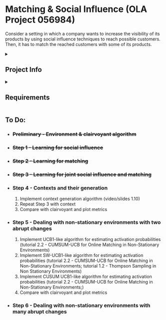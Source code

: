# Matching & Social Influence (OLA Project 056984)
Consider a setting in which a company wants to increase the visibility of its products by using social influence techniques to reach possible customers. Then, it has to match the reached customers with some of its products.

<details><summary><h2>Project Info</h2></summary>
<details>
  <summary><h3>Environment</h3></summary>
  <br>
  We assume that a round corresponds to one day. The network of customers is organized in a graph defined by:
<ul>
<li>a set of 30 customers;</li>
<li>a set of edges connecting the customers. These edges describe the influence among the customers; we assume that only ~10% (50) of the possible edges are present;</li>
<li>each edge has a possibly different activation probability;</li>
<li>for each user, two binary features can be observed by the company,  call them F1 and F2; </li>
<li>customers can be of three different classes according to these features, call them C1, C2, C3;</li> 
<li>these three classes differ in terms of the reward of matching the customer with the items;</li>
<li>at each round, the company can choose three seeds to activate in the social network.</li>
</ul>
<br>
Moreover, the company has three classes of products D1, D2, and D3, and:
<ul>
<li>for every product of type Dj and class of customer Ci, specify a reward distribution F(Dj, Ci) of matching the product “j” with the customer “i”;</li>
<li>each reward distribution is a Gaussian distribution;</li>
<li>
for every product of type Dj, specify the number of units of this product; each type of product has 3 units;</li>
<li>
each unit of product can be matched only with one customer, and each customer can be matched with a single product.</li>
</ul>

The time horizon to use in the experiments is 365 rounds long. At each round, after the set of seeds is selected, the information cascade and matching is repeated sufficiently many times.
</details>



<details>
  <summary><h3>Clairvoyant optimization algorithm</h3></summary>
  Consider the case in which the company can directly observe the type of each customer Ci. The objective function to maximize is defined as the sum of the expected reward of the couples of matched customers to products. In particular, for each influenced customer of type Ci matched with a product of type Di the reward is the expected value of the distribution F(Dj, Ci).

The optimization algorithm that we suggest is divided into two steps:
<ol>
<li>Find the node that, when it is a seed, gives the highest marginal increase in the number of total activated nodes. Then, fix it as a seed and find the one among the remaining ones that, when added, gives the highest increase. Repeat the same procedure also for the last node. This is called the <b>greedy algorithm</b>. When looking for the nodes that give the highest increase in the number of total activated nodes, simulate the social influence process by using a <b>Monte Carlo technique</b> with a sufficiently large number of runs.</li>
<li>
When the optimal set of seeds is fixed, compute the value of the optimum by simulating multiple runs of the social influence process and, for each set of activated nodes, <b>compute the value of the optimal matching</b>. The value of the optimum is computed as an expectation over these runs. If there are more activated users than products, define an opportune number of dummy items such that the total number of items equals the number of users. There is no reward when a user of any class is matched with a dummy item. The case in which there are more items than users can be handled in a similar way.
</li>
</ol>
</details>
</details>



<details>
  <summary><h2>Requirements</h2></summary>
    <ul>
      <li><details>
        <summary><h4>Step 0: Motivations and environment design</h4></summary>
        Imagine and motivate a realistic application fitting with the scenario above. Describe all the parameters needed to build the simulator.
        </details></li>
      <li>
      <details>
        <summary> <h4>Step 1: Learning for social influence</h4>
        </summary>
        Assume that all the properties of the graph are known except for the edge activation probabilities. Apply the greedy algorithm to the problem of maximizing the expected number of activated customers, where each edge activation probability is replaced with its upper confidence bound (in a <b>UCB1-like fashion</b>). Furthermore, apply the <b>greedy algorithm</b> to the same problem when estimating edge activation probabilities with Beta distributions and sampling is used (in a <b>TS-like fashion</b>). Report the plots with the average (over a sufficiently large number of runs) value and standard deviation of the cumulative regret, cumulative reward, instantaneous regret, and instantaneous reward.
        </details>
      </li>
      <li>
      <details>
        <summary>
        <h4>Step 2: Learning for matching</h4> 
        </summary>
        Consider the case in which the company can observe the type of each customer Ci. Moreover, assume that the set of seeds is fixed to the optimal solution found when the activation probabilities are known. On the other hand, suppose that the reward distributions F(Dj, Ci) for the matching are unknown. Apply an <b>upper confidence bound matching algorithm</b>in which the value of a matching is substituted with its upper confidence bound. Do the same using a <b>TS-like algorithm</b>. Report the plots with the average (over a sufficiently large number of runs) value and standard deviation of the cumulative regret, cumulative reward, instantaneous regret, and instantaneous reward.
        </details>
      </li>
      <li>
      <details>
        <summary>
          <h4>Step 3: Learning for joint social influence and matching</h4>
        </summary>
        Consider the case in which the company can observe the type of each customer Ci.  Moreover, assume that both the edge activation probabilities and reward distributions F(Dj, Ci) are unknown. Apply jointly the <b>greedy algorithm</b> (for influence maximization) and the matching algorithm using <b>upper confidence bound in place of the edge activation probabilities and the expected reward of each match</b>.  Apply jointly the greedy algorithm (for influence maximization) and the matching algorithm using the <b>TS algorithm to estimate the edge activation probabilities and the expected reward of each match</b>. Report the plots of the average value and standard deviation of the cumulative regret, cumulative reward, instantaneous regret, and instantaneous reward.
        </details>
      </li>
      <li>
      <details>
        <summary>
        <h4>Step 4: Contexts and their generation</h4>
        </summary>
        Consider the case in which the company cannot observe the type of each customer Ci, but only the features F1 and F2. Moreover, no information about the edge activation probabilities and the reward distributions F(Dj, Ci) is known beforehand. The <b>structure of the contexts is not known beforehand and needs to be learned from data</b>. Important remark: the learner does not know how many contexts there are, while it can only observe the features and data associated with the features. <b>Apply the UCB and TS algorithms (as in Step 3) paired with a context generation algorithm</b>, reporting the plots with the average (over a sufficiently large number of runs) value and standard deviation of the cumulative regret, cumulative reward, instantaneous regret, and instantaneous reward. Apply the context generation algorithms every two weeks of the simulation. Compare the performance of the designed algorithm with the one in Step 3 (that can observe the context).
        </details>
        </li>
        <li>
        <details>
        <summary>
          <h4>Step 5: Dealing with non-stationary environments with two abrupt changes</h4>
        </summary>
                        Assume that all the properties of the graph are known except for the edge activation probabilities. Assume that the edge activation probabilities are non-stationary, being <b>subject to seasonal phases (3 different phases spread over 365 days).</b> Provide motivation for the phases. Apply the <b>greedy algorithm</b> to the problem of maximizing the expected number of activated customers, where each edge activation probability is replaced with its <b>upper confidence bound (in a UCB1-like fashion)</b>. Moreover, apply two non-stationary flavors of the algorithm. The <b>first one is passive and exploits a sliding window</b>, while the second one is active and exploits a <b>change detection test</b>. Provide a sensitivity analysis of the algorithms, evaluating different values of the length of the sliding window in the first case and different values for the parameters of the change detection test in the second case. Report the plots of the average value and standard deviation of the cumulative regret, cumulative reward, instantaneous regret, and instantaneous reward.
        </details>
      </li>
      <li>
      <details>
        <summary>
          <h4>Step 6: Dealing with non-stationary environments with many abrupt changes</h4>
        </summary>
        Develop the EXP3 algorithm, which is devoted to dealing with adversarial settings. This algorithm is also used to deal with non-stationary settings when no information about the specific form of non-stationarity is known beforehand. Consider a simplified version of Step 5  in which the company chooses a single seed to activate in the social network at each round. First, apply the EXP3 algorithm and the algorithms designed in Step 5 to this simplified version of the setting. The expected result is that EXP3 performs much worse than the two non-stationary versions of UCB1. Subsequently, consider a different non-stationary setting with a higher non-stationarity degree. Such a degree can be modeled by having a large number of phases that frequently change. In particular, consider 5 phases, each one associated with a different optimal price, and these phases cyclically change with a high frequency. In this new setting, apply EXP3, UCB1, and the two non-stationary flavors of UBC1. The expected result is that EXP3 outperforms the non-stationary flavors of UCB1.
        </details>
      </li>
    </ul>
    </details>
</details>

<h2>To Do:</h2>
<ul>
<s><li><h3>Preliminary - Environment & clairvoyant algorithm</h3></li></s>
<s><li><h3>Step 1 - Learning for social influence</h3></li></s>
<s><li><h3>Step 2 - Learning for matching</h3></li></s>
<s><li><h3>Step 3 - Learning for joint social influence and matching</h3></li></s>
<li><h3>Step 4 - Contexts and their generation</h3></li>
<ol>
<li>Implement context generation algorithm (video/slides 1.10)</li>
<li>Repeat Step 3 with context</li>
<li>Compare with clairvoyant and plot metrics</li>
</ol>
</li>
<li><h3>Step 5 - Dealing with non-stationary environments with two abrupt changes</h3></li>
<ol>
<li>Implement UCB1-like algorithm for estimating activation probabilities (tutorial 2.2 - CUMSUM-UCB for Online Matching in Non-Stationary Environments)</li>
<li>Implement  SW-UCB1-like algorithm for estimating activation probabilities (tutorial 2.2 - CUMSUM-UCB for Online Matching in Non-Stationary Environments; tutorial 1.2 - Thompson Sampling in Non Stationary Environments) </li>
<li>Implement CUSUM UCB1-like algorithm for estimating activation probabilities (tutorial 2.2 - CUMSUM-UCB for Online Matching in Non-Stationary Environments;)</li>
<li>Compare with clairvoyant and plot metrics</li>
</ol>
</li>
<li><h3>Step 6 - Dealing with non-stationary environments with many abrupt changes</h3></li>
</ul>